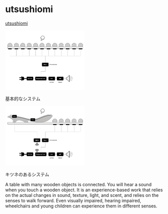 # utsushiomi

<a href ="https://mathrax.com/contents/page10523">utsushiomi</a>

<img src="https://github.com/mathrax-s/utsushiomi/raw/garage/system_basic.png" alt="system_basic" title="system basic" width=50%></img>

基本的なシステム

<img src="https://github.com/mathrax-s/utsushiomi/raw/garage/system_fox.png" alt="system_fox" title="system fox" width=50%></img>

キツネのあるシステム

A table with many wooden objects is connected. You will hear a sound when you touch a wooden object. It is an experience-based work that relies on the actual changes in sound, texture, light, and scent, and relies on the senses to walk forward. Even visually impaired, hearing impaired, wheelchairs and young children can experience them in different senses.
